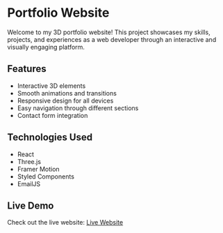 # Portfolio Website

Welcome to my 3D portfolio website! This project showcases my skills, projects, and experiences as a web developer through an interactive and visually engaging platform.

## Features

- Interactive 3D elements
- Smooth animations and transitions
- Responsive design for all devices
- Easy navigation through different sections
- Contact form integration

## Technologies Used

- React
- Three.js
- Framer Motion
- Styled Components
- EmailJS

## Live Demo

Check out the live website: [Live Website](https://bourkeba-portfolio.netlify.app/)